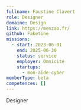 ```yaml
---
fullname: Faustine Clavert
role: Designer
domaine: Design
link: https://menzao.fr/
github: Faketine
missions:
  - start: 2023-06-01
    end: 2025-06-30
    status: service
    employer: Omnicité
    startups:
      - mon-aide-cyber
memberType: beta
competences: []
---
```

Designer
